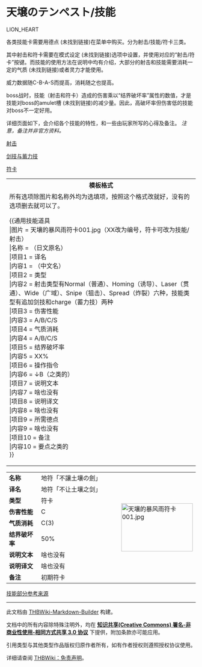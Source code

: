 # 天壌のテンペスト/技能

<!-- source html: G:\repos\THBWiki-Markdown-Builder\THBWikiMarkdown\Temp\main\0\0b\ns0%3A%E5%A4%A9%E5%A3%8C%E3%81%AE%E3%83%86%E3%83%B3%E3%83%9A%E3%82%B9%E3%83%88%2F%E6%8A%80%E8%83%BD.html -->

LION_HEART

  
各类技能卡需要用德点 (未找到链接)在菜单中购买。分为射击/技能/符卡三类。
  
  
其中射击和符卡需要在模式设定 (未找到链接)选项中设置，并使用对应的“射击/符卡”按键。而技能的使用方法在说明中均有介绍，大部分的射击和技能需要消耗一定的气质 (未找到链接)或者灵力才能使用。
  
  
威力数据随C-B-A-S而提高，消耗随之也提高。
  
  
boss战时，技能（射击和符卡）造成的伤害乘以“结界破坏率”属性的数值，才是技能对boss的amulet槽 (未找到链接)的减少量。因此，高破坏率但伤害低的技能对boss不一定好用。
  
  
详细页面如下，会介绍各个技能的特性，和一些由玩家所写的心得及备注。 *注意，备注并非官方资料。* 
  
  
[射击](./天壌のテンペスト-技能-射击.md)
  
  
[剑技与蓄力技](./天壌のテンペスト-技能-技能.md)
  
  
[符卡](./天壌のテンペスト-技能-符卡.md)
  


<table>

<tbody><tr>
<th>模板格式
</th></tr>
<tr>
<td>所有选项除图片和名称外均为选填项，按照这个格式改就好，没有的选项删去就可以了。
<div class="poem">
<p>{{通用技能道具<br>
|图片 = 天壤的暴风雨符卡001.jpg（XX改为编号，符卡可改为技能/射击）<br>
|名称 = （日文原名）<br>
|项目1 = 译名<br>
|内容1 = （中文名）<br>
|项目2 = 类型<br>
|内容2 = 射击类型有Normal（普通）、Homing（诱导）、Laser（贯通）、Wide（广域）、Snipe（狙击）、Spread（炸裂）六种，技能类型有追加剑技和charge（蓄力技）两种<br>
|项目3 = 伤害性能<br>
|内容3 = A/B/C/S<br>
|项目4 = 气质消耗<br>
|内容4 = A/B/C/S <br>
|项目5 = 结界破坏率<br>
|内容5 = XX%<br>
|项目6 = 操作指令<br>
|内容6 = ↓B（之类的）<br>
|项目7 = 说明文本<br>
|内容7 = 啥也没有<br>
|项目8 = 说明译文<br>
|内容8 = 啥也没有<br>
|项目9 = 所需德点<br>
|内容9 = 啥也没有<br>
|项目10 = 备注<br>
|内容10 = 要点之类的<br>
}}
</p>
</div>
</td></tr></tbody></table>


  
  

  


<table>
<tbody><tr><td style="width:120px;padding-left:7px;"><b>名称</b></td><td width="350">地符「不讓土壤の劍」</td><td rowspan="11" width="190"><a href="./文件-天壤的暴风雨符卡001.jpg.md" class="image"><img alt="天壤的暴风雨符卡001.jpg" src="https://upload.thwiki.cc/thumb/c/cd/%E5%A4%A9%E5%A3%A4%E7%9A%84%E6%9A%B4%E9%A3%8E%E9%9B%A8%E7%AC%A6%E5%8D%A1001.jpg/190px-%E5%A4%A9%E5%A3%A4%E7%9A%84%E6%9A%B4%E9%A3%8E%E9%9B%A8%E7%AC%A6%E5%8D%A1001.jpg" decoding="async" loading="lazy" width="190" height="128" srcset="https://upload.thwiki.cc/c/cd/%E5%A4%A9%E5%A3%A4%E7%9A%84%E6%9A%B4%E9%A3%8E%E9%9B%A8%E7%AC%A6%E5%8D%A1001.jpg 1.5x" data-file-width="194" data-file-height="131"></a></td></tr>
<tr><td style="width:120px;padding-left:7px;"><b>译名</b></td><td>地符「不让土壤之剑」</td></tr><tr><td style="width:120px;padding-left:7px;"><b>类型</b></td><td>符卡</td></tr><tr><td style="width:120px;padding-left:7px;"><b>伤害性能</b></td><td>C</td></tr><tr><td style="width:120px;padding-left:7px;"><b>气质消耗</b></td><td>C(3)</td></tr><tr><td style="width:120px;padding-left:7px;"><b>结界破坏率</b></td><td>50%</td></tr><tr><td style="width:120px;padding-left:7px;"><b>说明文本</b></td><td>啥也没有</td></tr><tr><td style="width:120px;padding-left:7px;"><b>说明译文</b></td><td>啥也没有</td></tr><tr><td style="width:120px;padding-left:7px;"><b>备注</b></td><td>初期符卡</td></tr></tbody></table>


  
[技能部分参考来源](http://tieba.baidu.com/p/2652059210)
  





---

此文档由 [THBWiki-Markdown-Builder](https://github.com/Delsin-Yu/THBWiki-Markdown-Builder) 构建。

文档中的所有内容除特殊注明外，均在 [**知识共享(Creative Commons) 署名-非商业性使用-相同方式共享 3.0 协议**](https://creativecommons.org/licenses/by-sa/3.0/deed.zh-hans) 下提供，附加条款亦可能应用。

引用类型与其他类型作品版权归原作者所有，如有作者授权则遵照授权协议使用。

详细请查阅 [THBWiki：免责声明](https://thbwiki.cc/THBWiki:%E5%85%8D%E8%B4%A3%E5%A3%B0%E6%98%8E)。


